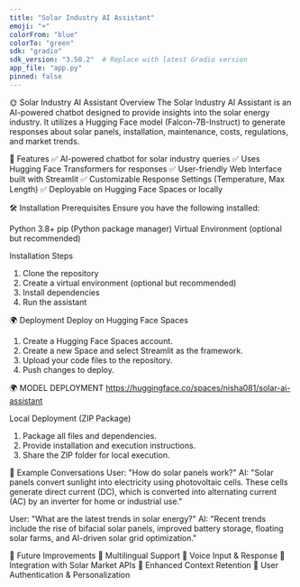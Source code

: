 ```yaml
---
title: "Solar Industry AI Assistant"
emoji: "☀️"
colorFrom: "blue"
colorTo: "green"
sdk: "gradio"
sdk_version: "3.50.2"  # Replace with latest Gradio version
app_file: "app.py"
pinned: false
---
```




🌞 Solar Industry AI Assistant
Overview
The Solar Industry AI Assistant is an AI-powered chatbot designed to provide insights into the solar energy industry. It utilizes a Hugging Face model (Falcon-7B-Instruct) to generate responses about solar panels, installation, maintenance, costs, regulations, and market trends.

🚀 Features
✅ AI-powered chatbot for solar industry queries
✅ Uses Hugging Face Transformers for responses
✅ User-friendly Web Interface built with Streamlit
✅ Customizable Response Settings (Temperature, Max Length)
✅ Deployable on Hugging Face Spaces or locally

🛠️ Installation
Prerequisites
Ensure you have the following installed:

Python 3.8+
pip (Python package manager)
Virtual Environment (optional but recommended)

Installation Steps
1. Clone the repository
2. Create a virtual environment (optional but recommended)
3. Install dependencies
4. Run the assistant

🌍 Deployment
Deploy on Hugging Face Spaces
1. Create a Hugging Face Spaces account.
2. Create a new Space and select Streamlit as the framework.
3. Upload your code files to the repository.
4. Push changes to deploy.

🌍 MODEL DEPLOYMENT
https://huggingface.co/spaces/nisha081/solar-ai-assistant

Local Deployment (ZIP Package)
1. Package all files and dependencies.
2. Provide installation and execution instructions.
3. Share the ZIP folder for local execution.


💬 Example Conversations
User: "How do solar panels work?"
AI: "Solar panels convert sunlight into electricity using photovoltaic cells. These cells generate direct current (DC), which is converted into alternating current (AC) by an inverter for home or industrial use."

User: "What are the latest trends in solar energy?"
AI: "Recent trends include the rise of bifacial solar panels, improved battery storage, floating solar farms, and AI-driven solar grid optimization."

🔮 Future Improvements
📌 Multilingual Support
📌 Voice Input & Response
📌 Integration with Solar Market APIs
📌 Enhanced Context Retention
📌 User Authentication & Personalization

